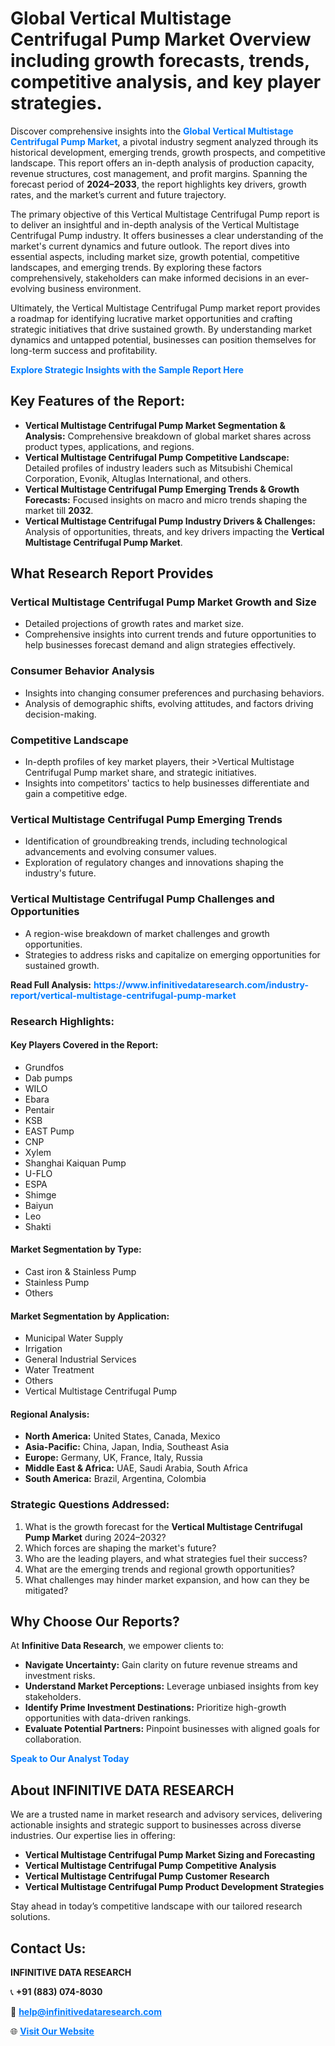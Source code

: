 <h1>Global Vertical Multistage Centrifugal Pump Market Overview including growth forecasts, trends, competitive analysis, and key player strategies.</h1>
<p>
Discover comprehensive insights into the 
<a href="https://www.infinitivedataresearch.com/industry-report/vertical-multistage-centrifugal-pump-market" rel="dofollow" style="color: #007BFF; text-decoration: none;"><strong>Global Vertical Multistage Centrifugal Pump Market</strong></a>, a pivotal industry segment analyzed through its historical development, emerging trends, growth prospects, and competitive landscape. This report offers an in-depth analysis of production capacity, revenue structures, cost management, and profit margins. Spanning the forecast period of <strong>2024–2033</strong>, the report highlights key drivers, growth rates, and the market’s current and future trajectory.
</p>
<p>
The primary objective of this Vertical Multistage Centrifugal Pump report is to deliver an insightful and in-depth analysis of the Vertical Multistage Centrifugal Pump industry. It offers businesses a clear understanding of the market's current dynamics and future outlook. The report dives into essential aspects, including market size, growth potential, competitive landscapes, and emerging trends. By exploring these factors comprehensively, stakeholders can make informed decisions in an ever-evolving business environment.
</p>
<p>
Ultimately, the Vertical Multistage Centrifugal Pump market report provides a roadmap for identifying lucrative market opportunities and crafting strategic initiatives that drive sustained growth. By understanding market dynamics and untapped potential, businesses can position themselves for long-term success and profitability.
</p>
<p>
<a href="https://www.infinitivedataresearch.com/request-sample/reportId=101970" style="color: #007BFF; text-decoration: none;"><strong>Explore Strategic Insights with the Sample Report Here</strong></a>
</p>

<h2>Key Features of the Report:</h2>
<ul>
<li><strong>Vertical Multistage Centrifugal Pump Market Segmentation & Analysis:</strong> Comprehensive breakdown of global market shares across product types, applications, and regions.</li>
<li><strong>Vertical Multistage Centrifugal Pump Competitive Landscape:</strong> Detailed profiles of industry leaders such as Mitsubishi Chemical Corporation, Evonik, Altuglas International, and others.</li>
<li><strong>Vertical Multistage Centrifugal Pump Emerging Trends & Growth Forecasts:</strong> Focused insights on macro and micro trends shaping the market till <strong>2032</strong>.</li>
<li><strong>Vertical Multistage Centrifugal Pump Industry Drivers & Challenges:</strong> Analysis of opportunities, threats, and key drivers impacting the <strong>Vertical Multistage Centrifugal Pump Market</strong>.</li>
</ul>

<h2>What Research Report Provides</h2>
<h3>Vertical Multistage Centrifugal Pump Market Growth and Size</h3>
<ul>
<li>Detailed projections of growth rates and market size.</li>
<li>Comprehensive insights into current trends and future opportunities to help businesses forecast demand and align strategies effectively.</li>
</ul>

<h3>Consumer Behavior Analysis</h3>
<ul>
<li>Insights into changing consumer preferences and purchasing behaviors.</li>
<li>Analysis of demographic shifts, evolving attitudes, and factors driving decision-making.</li>
</ul>

<h3>Competitive Landscape</h3>
<ul>
<li>In-depth profiles of key market players, their >Vertical Multistage Centrifugal Pump market share, and strategic initiatives.</li>
<li>Insights into competitors' tactics to help businesses differentiate and gain a competitive edge.</li>
</ul>

<h3>Vertical Multistage Centrifugal Pump Emerging Trends</h3>
<ul>
<li>Identification of groundbreaking trends, including technological advancements and evolving consumer values.</li>
<li>Exploration of regulatory changes and innovations shaping the industry's future.</li>
</ul>

<h3>Vertical Multistage Centrifugal Pump Challenges and Opportunities</h3>
<ul>
<li>A region-wise breakdown of market challenges and growth opportunities.</li>
<li>Strategies to address risks and capitalize on emerging opportunities for sustained growth.</li>
</ul>
<p><strong>Read Full Analysis:</strong> <a href="https://www.infinitivedataresearch.com/industry-report/vertical-multistage-centrifugal-pump-market" rel="dofollow" style="color: #007BFF; text-decoration: none;"><strong>https://www.infinitivedataresearch.com/industry-report/vertical-multistage-centrifugal-pump-market</strong></a></p>
<h3>Research Highlights:</h3>
<h4>Key Players Covered in the Report:</h4>
<ul><li>Grundfos</li><li>Dab pumps</li><li>WILO</li><li>Ebara</li><li>Pentair</li><li>KSB</li><li>EAST Pump</li><li>CNP</li><li>Xylem</li><li>Shanghai Kaiquan Pump</li><li>U-FLO</li><li>ESPA</li><li>Shimge</li><li>Baiyun</li><li>Leo</li><li>Shakti</li></ul>
<h4>Market Segmentation by Type:</h4>
<ul><li>Cast iron &amp; Stainless Pump</li><li>Stainless Pump</li><li>Others</li></ul>
<h4>Market Segmentation by Application:</h4>
<ul><li>Municipal Water Supply</li><li>Irrigation</li><li>General Industrial Services</li><li>Water Treatment</li><li>Others</li><li>Vertical Multistage Centrifugal Pump</li></ul>

<h4>Regional Analysis:</h4>
<ul>
<li><strong>North America:</strong> United States, Canada, Mexico</li>
<li><strong>Asia-Pacific:</strong> China, Japan, India, Southeast Asia</li>
<li><strong>Europe:</strong> Germany, UK, France, Italy, Russia</li>
<li><strong>Middle East & Africa:</strong> UAE, Saudi Arabia, South Africa</li>
<li><strong>South America:</strong> Brazil, Argentina, Colombia</li>
</ul>

<h3>Strategic Questions Addressed:</h3>
<ol>
<li>What is the growth forecast for the <strong>Vertical Multistage Centrifugal Pump Market</strong> during 2024–2032?</li>
<li>Which forces are shaping the market's future?</li>
<li>Who are the leading players, and what strategies fuel their success?</li>
<li>What are the emerging trends and regional growth opportunities?</li>
<li>What challenges may hinder market expansion, and how can they be mitigated?</li>
</ol>

<h2>Why Choose Our Reports?</h2>
<p>At <strong>Infinitive Data Research</strong>, we empower clients to:</p>
<ul>
<li><strong>Navigate Uncertainty:</strong> Gain clarity on future revenue streams and investment risks.</li>
<li><strong>Understand Market Perceptions:</strong> Leverage unbiased insights from key stakeholders.</li>
<li><strong>Identify Prime Investment Destinations:</strong> Prioritize high-growth opportunities with data-driven rankings.</li>
<li><strong>Evaluate Potential Partners:</strong> Pinpoint businesses with aligned goals for collaboration.</li>
</ul>
<p><a href="https://www.infinitivedataresearch.com/industry-report/vertical-multistage-centrifugal-pump-market" rel="dofollow" style="color: #007BFF; text-decoration: none;"><strong>Speak to Our Analyst Today</strong></a></p>

<h2>About INFINITIVE DATA RESEARCH</h2>
<p>We are a trusted name in market research and advisory services, delivering actionable insights and strategic support to businesses across diverse industries. Our expertise lies in offering:</p>
<ul>
<li><strong>Vertical Multistage Centrifugal Pump Market Sizing and Forecasting</strong></li>
<li><strong>Vertical Multistage Centrifugal Pump Competitive Analysis</strong></li>
<li><strong>Vertical Multistage Centrifugal Pump Customer Research</strong></li>
<li><strong>Vertical Multistage Centrifugal Pump Product Development Strategies</strong></li>
</ul>
<p>Stay ahead in today’s competitive landscape with our tailored research solutions.</p>

<h2>Contact Us:</h2>
<p><strong>INFINITIVE DATA RESEARCH</strong></p>
<p>📞 <strong>+91 (883) 074-8030</strong></p>
<p>📧 <strong><a href="mailto:help@infinitivedataresearch.com" style="color: #007BFF;">help@infinitivedataresearch.com</a></strong></p>
<p>🌐 <strong><a href="https://www.infinitivedataresearch.com" rel="dofollow" style="color: #007BFF;">Visit Our Website</a></strong></p>